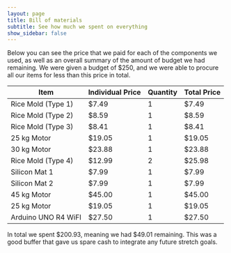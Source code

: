 ```yaml
---
layout: page
title: Bill of materials
subtitle: See how much we spent on everything
show_sidebar: false
---
```


Below you can see the price that we paid for each of the components we used,
as well as an overall summary of the amount of budget we had remaining. We were
given a budget of $250, and we were able to procure all our items for less than
this price in total.


| Item               | Individual Price | Quantity | Total Price |
|--------------------|------------------|----------|-------------|
| Rice Mold (Type 1) | $7.49            | 1        | $7.49       |
| Rice Mold (Type 2) | $8.59            | 1        | $8.59       |
| Rice Mold (Type 3) | $8.41            | 1        | $8.41       |
| 25 kg Motor        | $19.05           | 1        | $19.05      |
| 30 kg Motor        | $23.88           | 1        | $23.88      |
| Rice Mold (Type 4) | $12.99           | 2        | $25.98      |
| Silicon Mat 1      | $7.99            | 1        | $7.99       |
| Silicon Mat 2      | $7.99            | 1        | $7.99       |
| 45 kg Motor        | $45.00           | 1        | $45.00      |
| 25 kg Motor        | $19.05           | 1        | $19.05      |
| Arduino UNO R4 WiFI| $27.50           | 1        | $27.50      |


In total we spent $200.93, meaning we had $49.01 remaining. This was a good buffer
that gave us spare cash to integrate any future stretch goals.